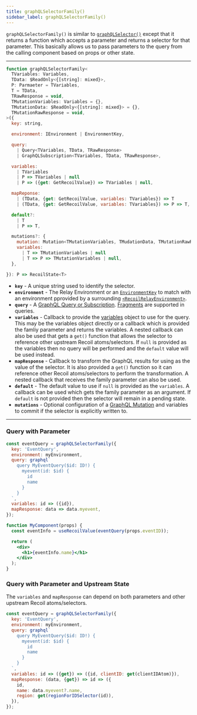 ```yaml
---
title: graphQLSelectorFamily()
sidebar_label: graphQLSelectorFamily()
---
```


`graphQLSelectorFamily()` is similar to [`graphQLSelector()`](/docs/recoil-relay/api/graphQLSelector) except that it returns a function which accepts a parameter and returns a selector for that parameter.  This basically allows us to pass parameters to the query from the calling component based on props or other state.

---
```jsx
function graphQLSelectorFamily<
  TVariables: Variables,
  TData: $ReadOnly<{[string]: mixed}>,
  P: Parmaeter = TVariables,
  T = TData,
  TRawResponse = void,
  TMutationVariables: Variables = {},
  TMutationData: $ReadOnly<{[string]: mixed}> = {},
  TMutationRawResponse = void,
>({
  key: string,

  environment: IEnvironment | EnvironmentKey,

  query:
    | Query<TVariables, TData, TRawResponse>
    | GraphQLSubscription<TVariables, TData, TRawResponse>,

  variables:
    | TVariables
    | P => TVariables | null
    | P => ({get: GetRecoilValue}) => TVariables | null,

  mapReponse:
    | (TData, {get: GetRecoilValue, variables: TVariables}) => T
    | (TData, {get: GetRecoilValue, variables: TVariables}) => P => T,

  default?:
    | T
    | P => T,

  mutations?: {
    mutation: Mutation<TMutationVariables, TMudationData, TMutationRawResposne>,
    variables:
      | T => TMutationVariables | null
      | T => P => TMutationVariables | null,
  },

}): P => RecoilState<T>
```
* **`key`** - A unique string used to identify the selector.
* **`environment`** - The Relay Environment or an [`EnvironmentKey`](/docs/recoil-relay/api/EnvironmentKey) to match with an environment pprovided by a surrounding [`<RecoilRelayEnvironment>`](/docs/recoil-relay/api/RecoilRelayEnvironment).
* **`query`** - A [GraphQL Query or Subscription](https://graphql.org/learn/queries/). [Fragments](/docs/recoil-relay/graphql-queries#graphql-fragments) are supported in queries.
* **`variables`** - Callback to provide the [variables](https://graphql.org/learn/queries/#variables) object to use for the query.  This may be the variables object directly or a callback which is provided the famliy parameter and returns the variables.  A nested callback can also be used that gets a `get()` function that allows the selector to reference other upstream Recoil atoms/selectors.  If `null` is provided as the variables then no query will be performed and the `default` value will be used instead.
* **`mapResponse`** - Callback to transform the GraphQL results for using as the value of the selector.  It is also provided a `get()` function so it can reference other Recoil atoms/selectors to perform the transformation.  A nested callback that receives the family parameter can also be used.
* **`default`** - The default value to use if `null` is provided as the `variables`.  A callback can be used which gets the family parameter as an argument.  If `default` is not provided then the selector will remain in a pending state.
* **`mutations`** - Optional configuration of a [GraphQL Mutation](https://graphql.org/learn/queries/#mutations) and variables to commit if the selector is explicitly written to.
---

### Query with Parameter

```jsx
const eventQuery = graphQLSelectorFamily({
  key: 'EventQuery',
  environment: myEnvironment,
  query: graphql`
    query MyEventQuery($id: ID!) {
      myevent(id: $id) {
        id
        name
      }
    }
  `,
  variables: id => ({id}),
  mapResponse: data => data.myevent,
});
```
```jsx
function MyComponent(props) {
  const eventInfo = useRecoilValue(eventQuery(props.eventID));

  return (
    <div>
      <h1>{eventInfo.name}</h1>
    </div>
  );
}
```

### Query with Parameter and Upstream State
The `variables` and `mapResponse` can depend on both parameters and other upstream Recoil atoms/selectors.

```jsx
const eventQuery = graphQLSelectorFamily({
  key: 'EventQuery',
  environment: myEnvironment,
  query: graphql`
    query MyEventQuery($id: ID!) {
      myevent(id: $id) {
        id
        name
      }
    }
  `,
  variables: id => ({get}) => ({id, clientID: get(clientIDAtom)}),
  mapResponse: (data, {get}) => id => ({
    id,
    name: data.myevent?.name,
    region: get(regionForIDSelector(id)),
  }),
});
```
